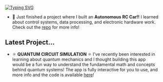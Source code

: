 [![Typing SVG](https://readme-typing-svg.demolab.com?font=Fira+Code&size=30&duration=3000&pause=1000&color=E19B1F&center=true&vCenter=true&width=1000&height=100&lines=Hi!+My+name+is+Raghav+%F0%9F%91%8B;I'm+an+Engineering+Student+%40+UIUC;Check+Out+My+Projects+Below+%E2%AC%87%EF%B8%8F)](https://git.io/typing-svg)

- 🚗 Just finished a project where I built an **Autonomous RC Car!!** I learned about control systems, data processing, and electronic hardware work. Check out the [repo](https://github.com/RaghavS06/autonomous-rc-car) for more info!

## Latest Project...
- ⚛ **QUANTUM CIRCUIT SIMULATION** ⚛ I've recently been interested in learning about quantum mechanics and I thought building this app would be a fun way to understand the fundamental math and concepts behind quantum systems! The app is fully interactive for you to use, and more info and the code is available [here](https://github.com/RaghavS06/interactive-quantum-simulator)!
<!--
**RaghavS06/RaghavS06** is a ✨ _special_ ✨ repository because its `README.md` (this file) appears on your GitHub profile.

Here are some ideas to get you started:

- 🔭 I’m currently working on ...
- 🌱 I’m currently learning ...
- 👯 I’m looking to collaborate on ...
- 🤔 I’m looking for help with ...
- 💬 Ask me about ...
- 📫 How to reach me: ...
- 😄 Pronouns: ...
- ⚡ Fun fact: ...
-->
